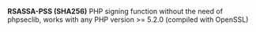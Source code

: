 **RSASSA-PSS (SHA256)** PHP signing function without the need of phpseclib, works with any PHP version >= 5.2.0 (compiled with OpenSSL)
